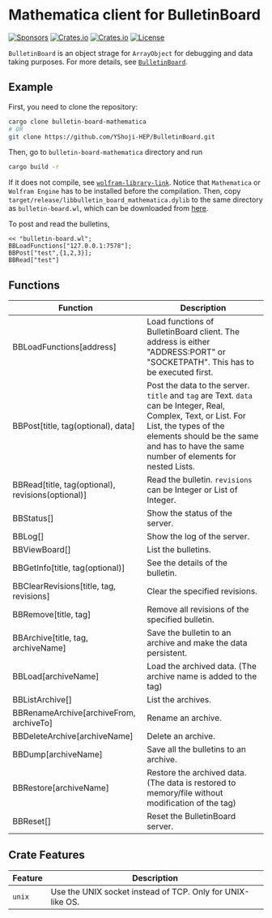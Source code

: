Mathematica client for BulletinBoard
====================================
[![Sponsors](https://img.shields.io/badge/offer-Coffee-red?style=flat-square)](https://github.com/sponsors/YShoji-HEP)
[![Crates.io](https://img.shields.io/crates/v/bulletin-board-mathematica?style=flat-square)](https://crates.io/crates/bulletin-board-mathematica)
[![Crates.io](https://img.shields.io/crates/d/bulletin-board-mathematica?style=flat-square)](https://crates.io/crates/bulletin-board-mathematica)
[![License](https://img.shields.io/badge/license-Apache%202.0-blue?style=flat-square)](https://github.com/YShoji-HEP/BulletinBoard/blob/main/LICENSE.txt)

`BulletinBoard` is an object strage for `ArrayObject` for debugging and data taking purposes.
For more details, see [`BulletinBoard`](https://github.com/YShoji-HEP/BulletinBoard).

Example
-------
First, you need to clone the repository:
```bash
cargo clone bulletin-board-mathematica
# OR
git clone https://github.com/YShoji-HEP/BulletinBoard.git
```
Then, go to `bulletin-board-mathematica` directory and run
```bash
cargo build -r
```
If it does not compile, see [`wolfram-library-link`](https://crates.io/crates/wolfram-library-link). Notice that `Mathematica` or `Wolfram Engine` has to be installed before the compilation.
Then, copy `target/release/libbulletin_board_mathematica.dylib` to the same directory as `bulletin-board.wl`, which can be downloaded from [here](https://github.com/YShoji-HEP/BulletinBoard/blob/main/bulletin-board-mathematica/bulletin-board.wl).

To post and read the bulletins, 
```
<< "bulletin-board.wl";
BBLoadFunctions["127.0.0.1:7578"];
BBPost["test",{1,2,3}];
BBRead["test"]
```

Functions
----------
|Function|Description|
|-|-|
|BBLoadFunctions[address]|Load functions of BulletinBoard client. The address is either "ADDRESS:PORT" or "SOCKETPATH". This has to be executed first.|
|BBPost[title, tag(optional), data]|Post the data to the server. `title` and `tag` are Text. `data` can be Integer, Real, Complex, Text, or List. For List, the types of the elements should be the same and has to have the same number of elements for nested Lists.|
|BBRead[title, tag(optional), revisions(optional)]|Read the bulletin. `revisions` can be Integer or List of Integer.|
|BBStatus[]|Show the status of the server.|
|BBLog[]|Show the log of the server.|
|BBViewBoard[]|List the bulletins.|
|BBGetInfo[title, tag(optional)]|See the details of the bulletin.|
|BBClearRevisions[title, tag, revisions]|Clear the specified revisions.|
|BBRemove[title, tag]|Remove all revisions of the specified bulletin.|
|BBArchive[title, tag, archiveName]|Save the bulletin to an archive and make the data persistent.|
|BBLoad[archiveName]|Load the archived data. (The archive name is added to the tag)|
|BBListArchive[]|List the archives.|
|BBRenameArchive[archiveFrom, archiveTo]|Rename an archive.|
|BBDeleteArchive[archiveName]|Delete an archive.|
|BBDump[archiveName]|Save all the bulletins to an archive.|
|BBRestore[archiveName]|Restore the archived data. (The data is restored to memory/file without modification of the tag)|
|BBReset[]|Reset the BulletinBoard server.|

Crate Features
--------------
|Feature|Description|
|-|-|
|`unix`|Use the UNIX socket instead of TCP. Only for UNIX-like OS.|
